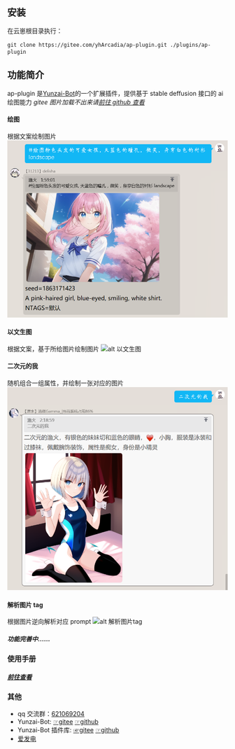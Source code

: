 <!--
 * @Author: 渔火Arcadia  https://github.com/yhArcadia
 * @Date: 2022-12-22 00:38:21
 * @LastEditors: 渔火Arcadia
 * @LastEditTime: 2022-12-24 15:30:21
 * @FilePath: \Yunzai-Bot\plugins\ap-plugin\README.md
 * @Description:
 *
 * Copyright (c) 2022 by 渔火Arcadia 1761869682@qq.com, All Rights Reserved.
-->

## 安装

在云崽根目录执行：

```
git clone https://gitee.com/yhArcadia/ap-plugin.git ./plugins/ap-plugin
```

## 功能简介

ap-plugin 是[Yunzai-Bot](https://github.com/Le-niao/Yunzai-Bot)的一个扩展插件，提供基于 stable deffusion 接口的 ai 绘图能力
_gitee 图片加载不出来请[前往 github 查看](https://github.com/yhArcadia/ap-plugin)_

#### 绘图

根据文案绘制图片
![alt 绘图](./resources/readme/%E7%BB%98%E5%9B%BE.png)

#### 以文生图

根据文案，基于所给图片绘制图片
![alt 以文生图](./resources/readme/%E4%BB%A5%E5%9B%BE%E7%94%9F%E5%9B%BE.png)

#### 二次元的我

随机组合一组属性，并绘制一张对应的图片
![alt 二次元的我](./resources/readme/%E4%BA%8C%E6%AC%A1%E5%85%83%E7%9A%84%E6%88%91.png)

#### 解析图片 tag

根据图片逆向解析对应 prompt
![alt 解析图片tag](./resources/readme/%E8%A7%A3%E6%9E%90tag.png)

##### 功能完善中……

### 使用手册

##### [前往查看](https://www.wolai.com/tiamcvmiaLJLePhTr4LAJE)

### 其他

- qq 交流群：[621069204](https://qm.qq.com/cgi-bin/qm/qr?k=rIsuCl_GFdEfL-IBAwp1K50_Q7LHU3PF&jump_from=webapi&authKey=C7F2rC3qdrxMoDLYA2xkYD0wbdAdkr+XizZry54cpCBoimI9lo06VEtNpXIMTZzQ)
- Yunzai-Bot: [☞gitee](https://gitee.com/Le-niao/Yunzai-Bot) [☞github](https://github.com/Le-niao/Yunzai-Bot)
- Yunzai-Bot 插件库: [☞gitee](https://gitee.com/yhArcadia/Yunzai-Bot-plugins-index) [☞github](https://github.com/yhArcadia/Yunzai-Bot-plugins-index)
- [爱发电](https://afdian.net/a/yhArcadia)
